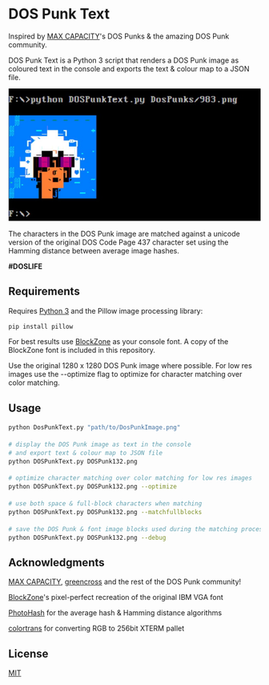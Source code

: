 # DOS Punk Text

Inspired by [MAX CAPACITY](https://twitter.com/maxcapacity)'s DOS Punks & the amazing DOS Punk community.

DOS Punk Text is a Python 3 script that renders a DOS Punk image as coloured text in the console and exports the text & colour map to a JSON file.

![Alt text](/screenshots/screenshot_1.jpg?raw=true)

The characters in the DOS Punk image are matched against a unicode version of the original DOS Code Page 437 character set using the Hamming distance between average image hashes.

**#DOSLIFE** 

## Requirements

Requires [Python 3](https://www.python.org/downloads/) and the Pillow image processing library:

```bash
pip install pillow
```

For best results use [BlockZone](https://github.com/ansilove/BlockZone) as your console font. A copy of the BlockZone font is included in this repository.

Use the original 1280 x 1280 DOS Punk image where possible. 
For low res images use the --optimize flag to optimize for character matching over color matching.

## Usage

```bash
python DosPunkText.py "path/to/DosPunkImage.png"

# display the DOS Punk image as text in the console
# and export text & colour map to JSON file
python DOSPunkText.py DOSPunk132.png

# optimize character matching over color matching for low res images
python DOSPunkText.py DOSPunk132.png --optimize

# use both space & full-block characters when matching
python DOSPunkText.py DOSPunk132.png --matchfullblocks

# save the DOS Punk & font image blocks used during the matching process
python DOSPunkText.py DOSPunk132.png --debug

```

## Acknowledgments

[MAX CAPACITY](https://twitter.com/maxcapacity), [greencross](https://twitter.com/greencrosslive) and the rest of the DOS Punk community!

[BlockZone](https://github.com/ansilove/BlockZone)'s pixel-perfect recreation of the original IBM VGA font

[PhotoHash](https://github.com/bunchesofdonald/photohash) for the average hash & Hamming distance algorithms

[colortrans](https://github.com/soarpenguin/python-scripts/blob/master/colortrans.py) for converting RGB to 256bit XTERM pallet


## License
[MIT](https://choosealicense.com/licenses/mit/)
